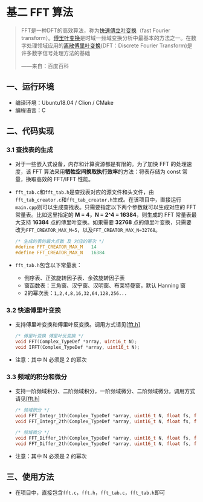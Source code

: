 # 基二 FFT 算法

> FFT是一种DFT的高效算法，称为[快速傅立叶变换](https://baike.baidu.com/item/快速傅立叶变换/5151122)（fast Fourier transform）。[傅里叶变换](https://baike.baidu.com/item/傅里叶变换/7119029)是时域一频域变换分析中最基本的方法之一。在数字处理领域应用的[离散傅里叶变换](https://baike.baidu.com/item/离散傅里叶变换/6379901)(DFT：Discrete Fourier Transform)是许多数字信号处理方法的基础
>
> ——来自：百度百科

## 一、运行环境

* 编译环境：Ubuntu18.04 / Clion / CMake
* 编程语言：C

##  二、代码实现

### 3.1 查找表的生成

* 对于一些嵌入式设备，内存和计算资源都是有限的。为了加快 FFT 的处理速度，该  FFT 算法采用**牺牲空间换取执行效率**的方法：将表存储为 const 常量，换取高效的 FFT/IFFT 性能。

* `fft_tab.c`和`fft_tab.h`是查找表对应的源文件和头文件，由`fft_tab_creator.c`和`fft_tab_creator.h`生成。在该项目中，直接运行`main.cpp`则可以生成查找表。只需要指定以下两个参数就可以生成对应的 FFT 常量表。比如这里指定的 **M = 4，N = 2^4 = 16384**，则生成的 FFT 常量表最大支持 **16384** 点的傅里叶变换。如果需要 **32768** 点的傅里叶变换，只需要改为`FFT_CREATOR_MAX_M=5`，以及`FFT_CREATOR_MAX_N=32768`。

  ```c
  /* 生成的表的最大点数 及 对应的幂次 */
  #define FFT_CREATOR_MAX_M   14
  #define FFT_CREATOR_MAX_N   16384
  ```

* `fft_tab.h`包含以下常量表：

  * 倒序表、正弦旋转因子表、余弦旋转因子表
  * 窗函数表：三角窗、汉宁窗、汉明窗、布莱特曼窗，默认 Hanning 窗
  * 2的幂次表：`1,2,4,8,16,32,64,128,256...`

### 3.2 快速傅里叶变换

* 支持傅里叶变换和傅里叶反变换。调用方式请见[[fft.h]](./fft.h)

  ```c
  /* 傅里叶变换 傅里叶反变换 */
  void FFT(Complex_TypeDef *array, uint16_t N);
  void IFFT(Complex_TypeDef *array, uint16_t N);
  ```

* 注意：其中 N 必须是 2 的幂次

### 3.3 频域的积分和微分

* 支持一阶频域积分、二阶频域积分，一阶频域微分、二阶频域微分。调用方式请见[[fft.h]](./fft.h)

  ```c
  /* 频域积分 */
  void FFT_Integr_1th(Complex_TypeDef *array, uint16_t N, float fs, float fa, float fb);
  void FFT_Integr_2th(Complex_TypeDef *array, uint16_t N, float fs, float fa, float fb);
  
  /* 频域微分 */
  void FFT_Differ_1th(Complex_TypeDef *array, uint16_t N, float fs, float fa, float fb);
  void FFT_Differ_2th(Complex_TypeDef *array, uint16_t N, float fs, float fa, float fb);
  ```

* 注意：其中 N 必须是 2 的幂次

## 三、使用方法

* 在项目中，直接包含`fft.c`，`fft.h`，`fft_tab.c`，`fft_tab.h`即可

